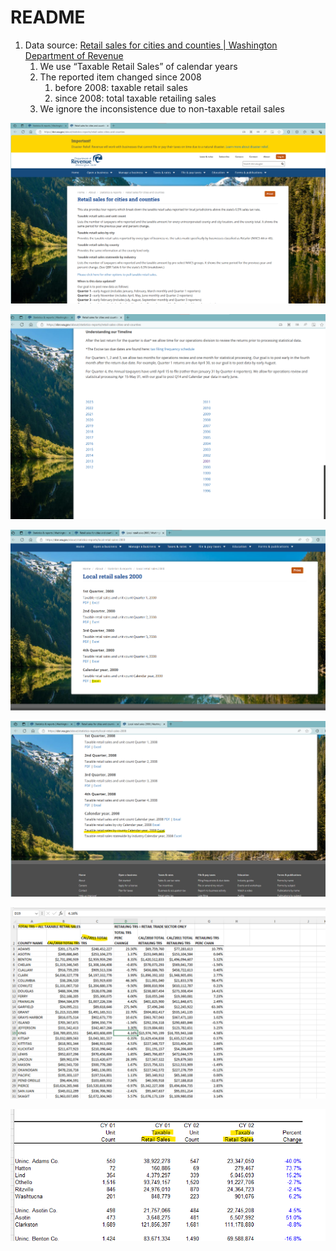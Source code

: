 # README

1. Data source: [Retail sales for cities and counties | Washington Department of Revenue](https://dor.wa.gov/about/statistics-reports/retail-sales-cities-and-counties)
    1. We use “Taxable Retail Sales” of calendar years
    2. The reported item changed since 2008
        1. before 2008: taxable retail sales
        2. since 2008: total taxable retailing sales
    3. We ignore the inconsistence due to non-taxable retail sales

![image-20230918160935846](README.assets/image-20230918160935846.png)

![image-20230918160942297](README.assets/image-20230918160942297.png)

![image-20230918161010078](README.assets/image-20230918161010078.png)

![image-20230918161136734](README.assets/image-20230918161136734.png)

![image-20230918163308969](README.assets/image-20230918163308969.png)

![image-20230918163017187](README.assets/image-20230918163017187.png)